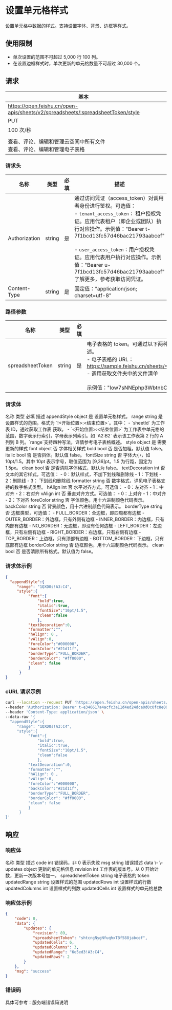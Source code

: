 # 设置单元格样式

设置单元格中数据的样式。支持设置字体、背景、边框等样式。

## 使用限制
- 单次设置的范围不可超过 5,000 行 100 列。
- 在设置边框样式时，单次更新的单元格数量不可超过 30,000 个。

## 请求
| 基本 |  |
| --- | --- |
| https://open.feishu.cn/open-apis/sheets/v2/spreadsheets/:spreadsheetToken/style |
| PUT |
| 100 次/秒 |
|  |
| 查看、评论、编辑和管理云空间中所有文件<br>查看、评论、编辑和管理电子表格 |


### 请求头
| 名称 | 类型 | 必填 | 描述 |
| --- | --- | --- | --- |
| Authorization | string | 是 | 通过访问凭证（access_token）对调用者身份进行鉴权。可选值：<br>- `tenant_access_token`： 租户授权凭证。应用代表租户（即企业或团队）执行对应操作。示例值："Bearer t-7f1bcd13fc57d46bac21793aabcef"<br><br>- `user_access_token`：用户授权凭证。应用代表用户执行对应操作。示例值："Bearer u-7f1bcd13fc57d46bac21793aabcef"<br>了解更多，参考获取访问凭证。 |
| Content-Type | string | 是 | 固定值："application/json; charset=utf-8" |



### 路径参数
| 名称 | 类型 | 必填 | 描述 |
| --- | --- | --- | --- |
| spreadsheetToken | string | 是 | 电子表格的 token。可通过以下两种方式获取。了解更多，参考电子表格概述。<br>- 电子表格的 URL：https://sample.feishu.cn/sheets/==Iow7sNNEphp3WbtnbCscPqabcef==<br>- 调用获取文件夹中的文件清单<br> <br>示例值："Iow7sNNEphp3WbtnbCscPqabcef" |


### 请求体



<md-dt-table>
  <md-dt-thead>
      <md-dt-tr>
      <md-dt-th style="width: 30%;">名称</md-dt-th>
      <md-dt-th style="width: 10%;">类型</md-dt-th>
      <md-dt-th style="width: 10%;">必填</md-dt-th>
      <md-dt-th style="width: 50%;">描述</md-dt-th>
      </md-dt-tr>
  </md-dt-thead>
  <md-dt-tbody>
<md-dt-tr level="0">
<md-dt-td>
appendStyle
</md-dt-td>
<md-dt-td>
object
</md-dt-td>
<md-dt-td>
是
</md-dt-td>
<md-dt-td>
设置单元格样式。
</md-dt-td>
</md-dt-tr>


<md-dt-tr level="1">
<md-dt-td>
range
</md-dt-td>
<md-dt-td>
string
</md-dt-td>
<md-dt-td>
是
</md-dt-td>
<md-dt-td>
⁣设置样式的范围。格式为 `<sheetId>!<开始位置>:<结束位置>`。其中：
- `sheetId` 为工作表 ID，通过获取工作表 获取。
- `<开始位置>:<结束位置>` 为工作表中单元格的范围，数字表示行索引，字母表示列索引。如 `A2:B2` 表示该工作表第 2 行的 A 列到 B 列。`range`支持四种写法，详情参考电子表格概述。
</md-dt-td>
</md-dt-tr>


<md-dt-tr level="1">
<md-dt-td>
style
</md-dt-td>
<md-dt-td>
object
</md-dt-td>
<md-dt-td>
是
</md-dt-td>
<md-dt-td>
需要更新的样式
</md-dt-td>
</md-dt-tr>


<md-dt-tr level="2">
<md-dt-td>
font
</md-dt-td>
<md-dt-td>
object
</md-dt-td>
<md-dt-td>
否
</md-dt-td>
<md-dt-td>
字体相关样式
</md-dt-td>
</md-dt-tr>


<md-dt-tr level="3">
<md-dt-td>
bold
</md-dt-td>
<md-dt-td>
bool
</md-dt-td>
<md-dt-td>
否
</md-dt-td>
<md-dt-td>
是否加粗。默认值 false。
</md-dt-td>
</md-dt-tr>


<md-dt-tr level="3">
<md-dt-td>
italic
</md-dt-td>
<md-dt-td>
bool
</md-dt-td>
<md-dt-td>
否
</md-dt-td>
<md-dt-td>
是否斜体。默认值 false。
</md-dt-td>
</md-dt-tr>


<md-dt-tr level="3">
<md-dt-td>
fontSize
</md-dt-td>
<md-dt-td>
string
</md-dt-td>
<md-dt-td>
否
</md-dt-td>
<md-dt-td>
字体大小，如 10pt/1.5。其中 10pt 表示字号，取值范围为 [9,36]pt。1.5 为行距，固定为 1.5px。
</md-dt-td>
</md-dt-tr>


<md-dt-tr level="3">
<md-dt-td>
clean
</md-dt-td>
<md-dt-td>
bool
</md-dt-td>
<md-dt-td>
否
</md-dt-td>
<md-dt-td>
是否清除字体格式，默认为 false。
</md-dt-td>
</md-dt-tr>


<md-dt-tr level="2">
<md-dt-td>
textDecoration
</md-dt-td>
<md-dt-td>
int
</md-dt-td>
<md-dt-td>
否
</md-dt-td>
<md-dt-td>
文本的其它样式，可选值：
- 0：默认样式，不加下划线和删除线
- 1：下划线
- 2：删除线
- 3： 下划线和删除线
</md-dt-td>
</md-dt-tr>


<md-dt-tr level="2">
<md-dt-td>
formatter
</md-dt-td>
<md-dt-td>
string
</md-dt-td>
<md-dt-td>
否
</md-dt-td>
<md-dt-td>
数字格式，详见电子表格支持的数字格式类型。
</md-dt-td>
</md-dt-tr>


<md-dt-tr level="2">
<md-dt-td>
hAlign
</md-dt-td>
<md-dt-td>
int
</md-dt-td>
<md-dt-td>
否
</md-dt-td>
<md-dt-td>
水平对齐方式。可选值：
- 0：左对齐
- 1：中对齐
- 2：右对齐
</md-dt-td>
</md-dt-tr>


<md-dt-tr level="2">
<md-dt-td>
vAlign
</md-dt-td>
<md-dt-td>
int
</md-dt-td>
<md-dt-td>
否
</md-dt-td>
<md-dt-td>
垂直对齐方式。可选值：
- 0：上对齐
- 1：中对齐
- 2：下对齐
</md-dt-td>
</md-dt-tr>


<md-dt-tr level="2">
<md-dt-td>
foreColor
</md-dt-td>
<md-dt-td>
string
</md-dt-td>
<md-dt-td>
否
</md-dt-td>
<md-dt-td>
字体颜色，用十六进制颜色代码表示。
</md-dt-td>
</md-dt-tr>


<md-dt-tr level="2">
<md-dt-td>
backColor
</md-dt-td>
<md-dt-td>
string
</md-dt-td>
<md-dt-td>
否
</md-dt-td>
<md-dt-td>
背景颜色，用十六进制颜色代码表示。
</md-dt-td>
</md-dt-tr>


<md-dt-tr level="2">
<md-dt-td>
borderType
</md-dt-td>
<md-dt-td>
string
</md-dt-td>
<md-dt-td>
否
</md-dt-td>
<md-dt-td>
边框类型，可选值：
- FULL_BORDER：全边框，即四周都有边框
- OUTER_BORDER：外边框，只有外侧有边框
- INNER_BORDER：内边框，只有内部有边框
- NO_BORDER：无边框，即没有任何边框
- LEFT_BORDER：左边框，只有左侧有边框
- RIGHT_BORDER：右边框，只有右侧有边框
- TOP_BORDER：上边框，只有顶部有边框
- BOTTOM_BORDER：下边框，只有底部有边框
</md-dt-td>
</md-dt-tr>


<md-dt-tr level="2">
<md-dt-td>
borderColor
</md-dt-td>
<md-dt-td>
string
</md-dt-td>
<md-dt-td>
否
</md-dt-td>
<md-dt-td>
边框颜色，用十六进制颜色代码表示。
</md-dt-td>
</md-dt-tr>


<md-dt-tr level="2">
<md-dt-td>
clean
</md-dt-td>
<md-dt-td>
bool
</md-dt-td>
<md-dt-td>
否
</md-dt-td>
<md-dt-td>
是否清除所有格式。默认值为 false。
</md-dt-td>
</md-dt-tr>
</md-dt-tbody>
</md-dt-table>


### 请求体示例

```json
{
  "appendStyle":{
     "range": "1QXD0s!A3:C4",
     "style":{
          "font":{
              "bold":true,
              "italic":true,
              "fontSize":"10pt/1.5",
              "clean":false  
              },    
          "textDecoration":0,
          "formatter":"",
          "hAlign": 0 , 
          "vAlign":0,   
          "foreColor":"#000000",
          "backColor":"#21d11f",
          "borderType":"FULL_BORDER",
          "borderColor": "#ff0000",
          "clean": false 
          }
      }
}
```
### cURL 请求示例

```bash
curl --location --request PUT 'https://open.feishu.cn/open-apis/sheets/v2/spreadsheets/shtcngNygNfuqhxTBf588jabcef/style' \
--header 'Authorization: Bearer t-e346617a4acfc3a11d4ed24dca0d0c0fc8e0067e' \
--header 'Content-Type: application/json' \
--data-raw '{
  "appendStyle":{
     "range": "1QXD0s!A3:C4",
     "style":{
          "font":{
              "bold":true,
              "italic":true,
              "fontSize":"10pt/1.5",
              "clean":false  
              },    
          "textDecoration":0,
          "formatter":"",
          "hAlign": 0 , 
          "vAlign":0,   
          "foreColor":"#000000",
          "backColor":"#21d11f",
          "borderType":"FULL_BORDER",
          "borderColor": "#ff0000",
          "clean": false 
          }
      }
}'
```
  
## 响应
### 响应体
  
  <md-dt-table>
  <md-dt-thead>
      <md-dt-tr>
      <md-dt-th style="width: 35%;">名称</md-dt-th>
      <md-dt-th style="width: 13%;">类型</md-dt-th>
      <md-dt-th style="width: 52%;">描述</md-dt-th>
      </md-dt-tr>
  </md-dt-thead>
  <md-dt-tbody>

<md-dt-tr level="0">
	<md-dt-td>
	code
	</md-dt-td>
	<md-dt-td>
	int
	</md-dt-td>
	<md-dt-td>
	错误码，非 0 表示失败
	</md-dt-td>
</md-dt-tr>


<md-dt-tr level="0">
	<md-dt-td>
	msg
	</md-dt-td>
	<md-dt-td>
	string
	</md-dt-td>
	<md-dt-td>
	错误描述
	</md-dt-td>
</md-dt-tr>


<md-dt-tr level="0">
	<md-dt-td>
	data
	</md-dt-td>
	<md-dt-td>
	\-
	</md-dt-td>
	<md-dt-td>
	\-
	</md-dt-td>
</md-dt-tr>


<md-dt-tr level="1">
	<md-dt-td>
	updates
	</md-dt-td>
	<md-dt-td>
	object
	</md-dt-td>
	<md-dt-td>
	更新的单元格信息
	</md-dt-td>
</md-dt-tr>

<md-dt-tr level="2">
	<md-dt-td>
	revision
	</md-dt-td>
	<md-dt-td>
	int
	</md-dt-td>
	<md-dt-td>
	工作表的版本号。从 0 开始计数，更新一次版本号加一。
	</md-dt-td>
</md-dt-tr>

<md-dt-tr level="2">
	<md-dt-td>
	spreadsheetToken
	</md-dt-td>
	<md-dt-td>
	string
	</md-dt-td>
	<md-dt-td>
电子表格的 token
	</md-dt-td>
</md-dt-tr>
    
<md-dt-tr level="2">
	<md-dt-td>
	updatedRange
	</md-dt-td>
	<md-dt-td>
	string
	</md-dt-td>
	<md-dt-td>
设置样式的范围
	</md-dt-td>
</md-dt-tr>
    
<md-dt-tr level="2">
	<md-dt-td>
	updatedRows
	</md-dt-td>
	<md-dt-td>
	int
	</md-dt-td>
	<md-dt-td>
设置样式的行数
	</md-dt-td>
</md-dt-tr>

    
<md-dt-tr level="2">
	<md-dt-td>
	updatedColumns
	</md-dt-td>
	<md-dt-td>
	int
	</md-dt-td>
	<md-dt-td>
设置样式的列数
	</md-dt-td>
</md-dt-tr>


<md-dt-tr level="2">
	<md-dt-td>
	updatedCells
	</md-dt-td>
	<md-dt-td>
	int
	</md-dt-td>
	<md-dt-td>
设置样式的单元格总数
	</md-dt-td>
</md-dt-tr>
  </md-dt-tbody>
</md-dt-table>

  
### 响应体示例 
```json
{
    "code": 0,
    "data": {
        "updates": {
            "revision": 89,
            "spreadsheetToken": "shtcngNygNfuqhxTBf588jabcef",
            "updatedCells": 6,
            "updatedColumns": 3,
            "updatedRange": "6e5ed3!A3:C4",
            "updatedRows": 2
        }
    },
    "msg": "success"
}
```
  
### 错误码

具体可参考：服务端错误码说明


